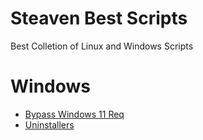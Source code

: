# Steaven Best Scripts
Best Colletion of Linux and Windows Scripts


# Windows

- [Bypass Windows 11 Req](https://github.com/SteavenGamerYT/steaven-best-scripts/tree/main/Windows/Bypass%20Windows%2011%20Req)
- [Uninstallers](https://github.com/SteavenGamerYT/steaven-best-scripts/tree/main/Windows/Uninstallers)